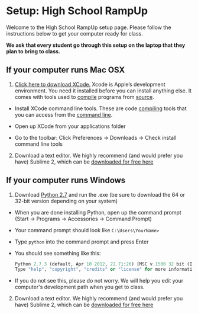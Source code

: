 Setup: High School RampUp
========

Welcome to the High School RampUp setup page. Please follow the instructions below to get your computer ready for class. 

__We ask that every student go through this setup on the laptop that they plan to bring to class.__

If your computer runs Mac OSX
---
1. [Click here to download XCode.](https://developer.apple.com/xcode/ "Download XCode") Xcode is Apple’s development environment. You need it installed before you can install anything else. It comes with tools used to [compile](http://en.wikipedia.org/wiki/Compiler) programs from [source](http://en.wikipedia.org/wiki/Source_code).

*  Install XCode command line tools. These are code [compiling](http://en.wikipedia.org/wiki/Compiler) tools that you can access from the [command line](http://en.wikipedia.org/wiki/Command-line_interface).
    
 * Open up XCode from your applications folder 
 * Go to the toolbar: Click Preferences → Downloads → Check install command line tools
    
2. Download a text editor. We highly recommend (and would prefer you have) Sublime 2, which can be [downloaded for free here](http://www.sublimetext.com/2)


If your computer runs Windows
---

1. Download [Python 2.7](http://www.python.org/getit/) and run the .exe (be sure to download the 64 or 32-bit version depending on your system)
 * When you are done installing Python, open up the command prompt (Start → Programs → Accessories → Command Prompt)
 * Your command prompt should look like `C:\Users\YourName>`
 * Type `python` into the command prompt and press Enter
 * You should see something like this:

	```python
	Python 2.7.3 (default, Apr 10 2012, 22.71:26) [MSC v.1500 32 bit (Intel)] on win32
	Type "help", "copyright", "credits" or "license" for more information.
	```
 * If you do not see this, please do not worry. We will help you edit your computer's development path when you get to class.


2. Download a text editor. We highly recommend (and would prefer you have) Sublime 2, which can be [downloaded for free here](http://www.sublimetext.com/2)